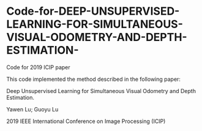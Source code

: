 # Code-for-DEEP-UNSUPERVISED-LEARNING-FOR-SIMULTANEOUS-VISUAL-ODOMETRY-AND-DEPTH-ESTIMATION-
Code for 2019 ICIP paper


This code implemented the method described in the following paper:

Deep Unsupervised Learning for Simultaneous Visual Odometry and Depth Estimation.

Yawen Lu; Guoyu Lu

2019 IEEE International Conference on Image Processing (ICIP)
